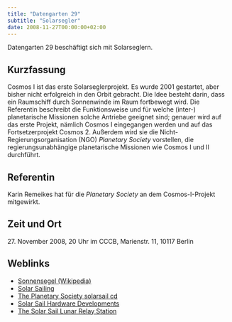 ```yaml
---
title: "Datengarten 29"
subtitle: "Solarsegler"
date: 2008-11-27T00:00:00+02:00
---
```


Datengarten 29 beschäftigt sich mit Solarseglern.

Kurzfassung
-----------

Cosmos I ist das erste Solarseglerprojekt. Es wurde 2001 gestartet, aber
bisher nicht erfolgreich in den Orbit gebracht. Die Idee besteht darin,
dass ein Raumschiff durch Sonnenwinde im Raum fortbewegt wird. Die
Referentin beschreibt die Funktionsweise und für welche (inter-)
planetarische Missionen solche Antriebe geeignet sind; genauer wird auf
das erste Projekt, nämlich Cosmos I eingegangen werden und auf das
Fortsetzerprojekt Cosmos 2. Außerdem wird sie die
Nicht-Regierungsorganisation (NGO) *Planetary Society* vorstellen, die
regierungsunabhängige planetarische Missionen wie Cosmos I und II
durchführt.

Referentin
----------

Karin Remeikes hat für die *Planetary Society* an dem Cosmos-I-Projekt
mitgewirkt.

Zeit und Ort
------------

27\. November 2008, 20 Uhr im CCCB, Marienstr. 11, 10117 Berlin

Weblinks
--------

-   [Sonnensegel (Wikipedia)](http://de.wikipedia.org/wiki/Sonnensegel)
-   [Solar Sailing](http://www.planetary.org/programs/projects/solar_sailing/)
-   [The Planetary Society solarsail cd](http://www.planetary.org/solarsailcd/)
-   [Solar Sail Hardware Developments](http://www.dlr.de/fa/Portaldata/17/Resources/dokumente/publikationen/2002/06_herbeck.pdf)
-   [The Solar Sail Lunar Relay Station](http://www.iafastro.org/download/congress/IAC-08/DVD/full/IAC-08/C1/3/manuscripts/IAC-08.C1.3.14.pdf)


